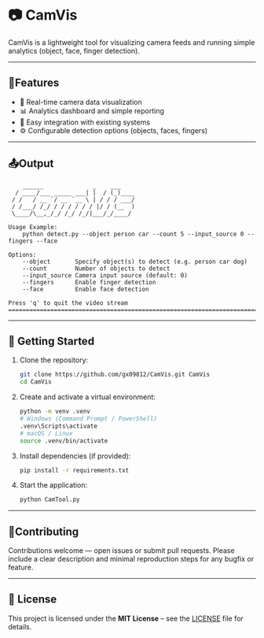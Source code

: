 # 📷 CamVis

CamVis is a lightweight tool for visualizing camera feeds and running simple analytics (object, face, finger detection).

---

## 📝Features

- 🔴 Real-time camera data visualization  
- 📊 Analytics dashboard and simple reporting  
- 🔌 Easy integration with existing systems  
- ⚙️ Configurable detection options (objects, faces, fingers)

---

## 📤Output

```
    ______              _    ___     
  / ____/___ _____ ___| |  / (_)____
 / /   / __ `/ __ `__ \ | / / / ___/
 / /___/ /_/ / / / / / / |/ / (__  ) 
 \____/\__,_/_/ /_/ /_/|___/_/____/  
                                                 
Usage Example:
    python detect.py --object person car --count 5 --input_source 0 --fingers --face

Options:
    --object       Specify object(s) to detect (e.g. person car dog)
    --count        Number of objects to detect
    --input_source Camera input source (default: 0)
    --fingers      Enable finger detection
    --face         Enable face detection

Press 'q' to quit the video stream
====================================================================================================
```

---

## 🚀 Getting Started

1. Clone the repository:
    ```bash
    git clone https://github.com/gx09812/CamVis.git CamVis
    cd CamVis
    ```
2. Create and activate a virtual environment:
    ```bash
    python -m venv .venv
    # Windows (Command Prompt / PowerShell)
    .venv\Scripts\activate
    # macOS / Linux
    source .venv/bin/activate
    ```
3. Install dependencies (if provided):
    ```bash
    pip install -r requirements.txt
    ```
4. Start the application:
    ```bash
    python CamTool.py
    ```

---

## 🔎Contributing

Contributions welcome — open issues or submit pull requests. Please include a clear description and minimal reproduction steps for any bugfix or feature.

--- 

## 📄 License

This project is licensed under the **MIT License** – see the [LICENSE](./LICENSE) file for details.
